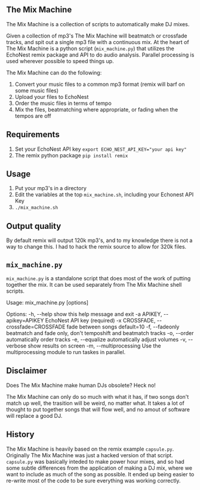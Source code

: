 ## The Mix Machine

The Mix Machine is a collection of scripts to automatically make DJ mixes. 

Given a collection of mp3's The Mix Machine will beatmatch or crossfade tracks, 
and spit out a single mp3 file with a continuous mix.  At the heart of 
The Mix Machine is a python script (`mix_machine.py`) that utilizes the 
EchoNest remix package and API to do audio analysis. Parallel processing is 
used wherever possible to speed things up. 

The Mix Machine can do the following:

1. Convert your music files to a common mp3 format (remix will barf on some music files)
2. Upload your files to EchoNest
3. Order the music files in terms of tempo
4. Mix the files, beatmatching where appropriate, or fading when the tempos are off

## Requirements 

1. Set your EchoNest API key `export ECHO_NEST_API_KEY="your api key"`
2. The remix python package `pip install remix`

## Usage

1. Put your mp3's in a directory 
2. Edit the variables at the top `mix_machine.sh`, including your Echonest API Key
3. `./mix_machine.sh`

## Output quality 

By default remix will output 120k mp3's, and to my knowledge there 
is not a way to change this. I had to hack the remix source to 
allow for 320k files. 

## `mix_machine.py`

`mix_machine.py` is a standalone script that does most of the work of 
putting together the mix. It can be used separately from The Mix Machine
shell scripts.

Usage: mix_machine.py [options] <list of mp3s>

Options:
  -h, --help            show this help message and exit
  -a APIKEY, --apikey=APIKEY
                        EchoNest API key (required)
  -x CROSSFADE, --crossfade=CROSSFADE
                         fade between songs default=10
  -f, --fadeonly        beatmatch and fade only, don't temposhift and
                        beatmatch tracks
  -o, --order           automatically order tracks
  -e, --equalize        automatically adjust volumes
  -v, --verbose         show results on screen
  -m, --multiprocessing
                        Use the multiprocessing module to run taskes in
                        parallel.

## Disclaimer

Does The Mix Machine make human DJs obsolete? Heck no! 

The Mix Machine can only do so much with what it has, if two songs don't match
up well, the trasition will be weird, no matter what. It takes a lot of thought 
to put together songs that will flow well, and no amout of software will replace 
a good DJ. 

## History

The Mix Machine is heavily based on the remix example `capsule.py`. Originally
The Mix Machine was just a hacked version of that script. `capsule.py` was 
basically inteded to make power hour mixes, and so had some subtle differences
from the application of making a DJ mix, where we want to include as much 
of the song as possible. It ended up being easier to re-write most of the code 
to be sure everything was working correctly. 
